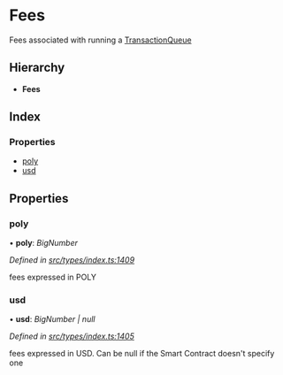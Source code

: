 # Fees

Fees associated with running a [TransactionQueue]()

## Hierarchy

* **Fees**

## Index

### Properties

* [poly]()
* [usd]()

## Properties

### poly

• **poly**: _BigNumber_

_Defined in_ [_src/types/index.ts:1409_](https://github.com/PolymathNetwork/polymath-sdk/blob/550676f/src/types/index.ts#L1409)

fees expressed in POLY

### usd

• **usd**: _BigNumber \| null_

_Defined in_ [_src/types/index.ts:1405_](https://github.com/PolymathNetwork/polymath-sdk/blob/550676f/src/types/index.ts#L1405)

fees expressed in USD. Can be null if the Smart Contract doesn't specify one

